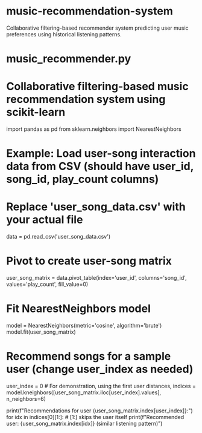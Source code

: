 # music-recommendation-system
Collaborative filtering-based recommender system predicting user music preferences using historical listening patterns.
# music_recommender.py
# Collaborative filtering-based music recommendation system using scikit-learn

import pandas as pd
from sklearn.neighbors import NearestNeighbors

# Example: Load user-song interaction data from CSV (should have user_id, song_id, play_count columns)
# Replace 'user_song_data.csv' with your actual file
data = pd.read_csv('user_song_data.csv')

# Pivot to create user-song matrix
user_song_matrix = data.pivot_table(index='user_id', columns='song_id', values='play_count', fill_value=0)

# Fit NearestNeighbors model
model = NearestNeighbors(metric='cosine', algorithm='brute')
model.fit(user_song_matrix)

# Recommend songs for a sample user (change user_index as needed)
user_index = 0  # For demonstration, using the first user
distances, indices = model.kneighbors([user_song_matrix.iloc[user_index].values], n_neighbors=6)

print(f"Recommendations for user {user_song_matrix.index[user_index]}:")
for idx in indices[0][1:]:  # [1:] skips the user itself
    print(f"Recommended user: {user_song_matrix.index[idx]} (similar listening pattern)")
